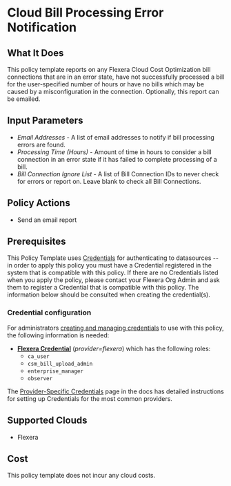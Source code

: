 # Cloud Bill Processing Error Notification

## What It Does

This policy template reports on any Flexera Cloud Cost Optimization bill connections that are in an error state, have not successfully processed a bill for the user-specified number of hours or have no bills which may be caused by a misconfiguration in the connection. Optionally, this report can be emailed.

## Input Parameters

- *Email Addresses* - A list of email addresses to notify if bill processing errors are found.
- *Processing Time (Hours)* - Amount of time in hours to consider a bill connection in an error state if it has failed to complete processing of a bill.
- *Bill Connection Ignore List* - A list of Bill Connection IDs to never check for errors or report on. Leave blank to check all Bill Connections.

## Policy Actions

- Send an email report

## Prerequisites

This Policy Template uses [Credentials](https://docs.flexera.com/flexera/EN/Automation/ManagingCredentialsExternal.htm) for authenticating to datasources -- in order to apply this policy you must have a Credential registered in the system that is compatible with this policy. If there are no Credentials listed when you apply the policy, please contact your Flexera Org Admin and ask them to register a Credential that is compatible with this policy. The information below should be consulted when creating the credential(s).

### Credential configuration

For administrators [creating and managing credentials](https://docs.flexera.com/flexera/EN/Automation/ManagingCredentialsExternal.htm) to use with this policy, the following information is needed:

- [**Flexera Credential**](https://docs.flexera.com/flexera/EN/Automation/ProviderCredentials.htm) (*provider=flexera*) which has the following roles:
  - `ca_user`
  - `csm_bill_upload_admin`
  - `enterprise_manager`
  - `observer`

The [Provider-Specific Credentials](https://docs.flexera.com/flexera/EN/Automation/ProviderCredentials.htm) page in the docs has detailed instructions for setting up Credentials for the most common providers.

## Supported Clouds

- Flexera

## Cost

This policy template does not incur any cloud costs.
